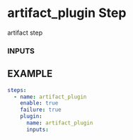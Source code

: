 # artifact_plugin Step
artifact step

### INPUTS

## EXAMPLE

```yml
steps:
  - name: artifact_plugin
    enable: true
    failure: true
    plugin:
      name: artifact_plugin
      inputs:
```
